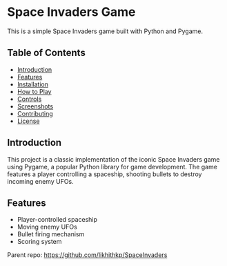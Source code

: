 # Space Invaders Game

This is a simple Space Invaders game built with Python and Pygame.

## Table of Contents

- [Introduction](#introduction)
- [Features](#features)
- [Installation](#installation)
- [How to Play](#how-to-play)
- [Controls](#controls)
- [Screenshots](#screenshots)
- [Contributing](#contributing)
- [License](#license)

## Introduction

This project is a classic implementation of the iconic Space Invaders game using Pygame, a popular Python library for game development. The game features a player controlling a spaceship, shooting bullets to destroy incoming enemy UFOs.

## Features

- Player-controlled spaceship
- Moving enemy UFOs
- Bullet firing mechanism
- Scoring system


Parent repo: https://github.com/likhithkp/SpaceInvaders
